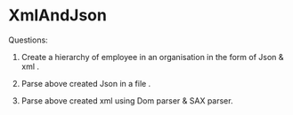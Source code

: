 # XmlAndJson
Questions:<br/>
1. Create a hierarchy of employee in an organisation in the form of Json & xml .<br/>

2. Parse above created Json in a file .<br/>

3. Parse above created xml using Dom parser & SAX parser.<br/>
